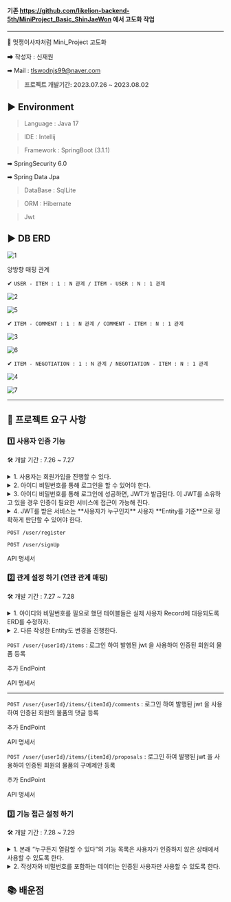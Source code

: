 #### 기존 https://github.com/likelion-backend-5th/MiniProject_Basic_ShinJaeWon 에서 고도화 작업
-----
🦁 멋쟁이사자처럼 Mini_Project 고도화

➡ 작성자 : 신재원

➡ Mail : tlswodnjs99@naver.com

> **프로젝트 개발기간: 2023.07.26 ~ 2023.08.02**

## ▶ Environment
> Language : Java 17

> IDE : Intellij

> Framework : SpringBoot (3.1.1)

➡ SpringSecurity 6.0

➡ Spring Data Jpa

> DataBase : SqlLite

> ORM : Hibernate

> Jwt

## ▶ DB ERD
![1](https://github.com/likelion-backend-5th/Project_1_ShinJaeWon/assets/95893341/47f2ca56-1cef-46ed-9450-8dac72daac30)

양방향 매핑 관계

✔ `USER - ITEM : 1 : N 관계 / ITEM - USER : N : 1 관계`

![2](https://github.com/likelion-backend-5th/Project_1_ShinJaeWon/assets/95893341/912619c4-df70-4568-96ef-add149628b57)

![5](https://github.com/likelion-backend-5th/Project_1_ShinJaeWon/assets/95893341/c0125bb5-823b-4e45-8c88-3c68033d184d)


✔ `ITEM - COMMENT : 1 : N 관계 / COMMENT - ITEM : N : 1 관계`

![3](https://github.com/likelion-backend-5th/Project_1_ShinJaeWon/assets/95893341/7a52348b-82ac-4d60-8635-3b722b61340a)

![6](https://github.com/likelion-backend-5th/Project_1_ShinJaeWon/assets/95893341/284367ec-d6d8-4503-af27-95f2b425acb3)

✔ `ITEM - NEGOTIATION : 1 : N 관계 / NEGOTIATION - ITEM : N : 1 관계`

![4](https://github.com/likelion-backend-5th/Project_1_ShinJaeWon/assets/95893341/91bedf17-1d71-4417-b365-3363c58e1e9f)

![7](https://github.com/likelion-backend-5th/Project_1_ShinJaeWon/assets/95893341/20c89864-c8bc-4c15-83ed-8839b56c6ebf)


----


## 👀 프로젝트 요구 사항 
### 1️⃣ 사용자 인증 기능
🛠 개발 기간 : 7.26 ~ 7.27 
<details>
<summary> 1. 사용자는 회원가입을 진행할 수 있다. </summary>
<div markdown="1">
<br>
<ul>
  <li>회원가입에 필요한 정보는 아이디와 비밀번호가 필수이다.</li><br>
  <li>부수적으로 전화번호, 이메일, 주소 정보를 기입할 수 있다.</li><br>
  <li>이에 필요한 사용자 Entity는 직접 작성하도록 한다.</li><br>
</ul>
  </div>
</details>
<details>
<summary> 2. 아이디 비밀번호를 통해 로그인을 할 수 있어야 한다.  </summary>
<div markdown="1">
<br>

  </div>
</details>
<details>
<summary> 3. 아이디 비밀번호를 통해 로그인에 성공하면, JWT가 발급된다. 이 JWT를 소유하고 있을 경우 인증이 필요한 서비스에 접근이 가능해 진다.   </summary>
<div markdown="1">
<br>
<ul>
  <li>인증이 필요한 서비스는 추후(미션 후반부) 정의한다.</li><br>
</ul>
  </div>
</details>
<details>
<summary> 4. JWT를 받은 서비스는 **사용자가 누구인지** 사용자 **Entity를 기준**으로 정확하게 판단할 수 있어야 한다. </summary>
<div markdown="1">
<br>
<ul>
</ul>
  </div>
</details>

`POST /user/register`

`POST /user/signUp`

API 명세서


### 2️⃣ 관계 설정 하기 (연관 관계 매핑)
🛠 개발 기간 : 7.27 ~ 7.28 
<details>
<summary> 1. 아이디와 비밀번호를 필요로 했던 테이블들은 실제 사용자 Record에 대응되도록 ERD를 수정하자. </summary>
<div markdown="1">
<br>
<ul>
  <li>ERD 수정과 함께 해당 정보를 적당히 표현할 수 있도록 Entity를 재작성하자.</li><br>
  <li>그리고 ORM의 기능을 충실히 사용할 수 있도록 어노테이션을 활용한다.</li><br>
</ul>
  </div>
</details>
<details>
<summary> 2. 다른 작성한 Entity도 변경을 진행한다.  </summary>
<div markdown="1">
<br>
<ul>
  <li>서로 참조하고 있는 테이블 관계가 있다면, 해당 사항이 표현될 수 있도록 Entity를 재작성한다.</li><br>
</ul>
  </div>
</details>

`POST /user/{userId}/items` : 로그인 하여 발행된 jwt 을 사용하여 인증된 회원의 물품 등록

추가 EndPoint

API 명세서 

----

`POST /user/{userId}/items/{itemId}/comments` : 로그인 하여 발행된 jwt 을 사용하여 인증된 회원의 물품의 댓글 등록

추가 EndPoint

API 명세서 

`POST /user/{userId}/items/{itemId}/proposals` : 로그인 하여 발행된 jwt 을 사용하여 인증된 회원의 물품의 구메제안 등록

추가 EndPoint

API 명세서 

### 3️⃣ 기능 접근 설정 하기 
🛠 개발 기간 : 7.28 ~ 7.29 

<details>
<summary> 1. 본래 “누구든지 열람할 수 있다”의 기능 목록은 사용자가 인증하지 않은 상태에서 사용할 수 있도록 한다. </summary>
<div markdown="1">
<br>
<ul>
  <li>등록된 물품 정보는 누구든지 열람할 수 있다.</li><br>
  <li>등록된 댓글은 누구든지 열람할 수 있다.</li><br>
  <li>기타 기능들</li><br>
</ul>
  </div>
</details>
<details>
<summary> 2. 작성자와 비밀번호를 포함하는 데이터는 인증된 사용자만 사용할 수 있도록 한다.  </summary>
<div markdown="1">
<br>
<ul>
  <li>이때 해당하는 기능에 포함되는 아이디 비밀번호 정보는, 1일차에 새로 작성한 사용자 Entity와의 관계로 대체한다.</li><br>
  <li>물품 정보 등록 → 물품 정보와 사용자 관계 설정</li><br>
  <li>댓글 등록 → 댓글과 사용자 관계 설정</li><br>
  <li>기타 등등</li><br>
  <li>누구든지 중고 거래를 목적으로 물품에 대한 정보를 등록할 수 있다.</li><br>
  <li>등록된 물품에 대한 질문을 위하여 댓글을 등록할 수 있다.</li><br>
  <li>등록된 물품에 대하여 구매 제안을 등록할 수 있다.</li><br>
  <li>기타 기능들</li><br>
</ul>
  </div>
</details>


## 📚 배운점
